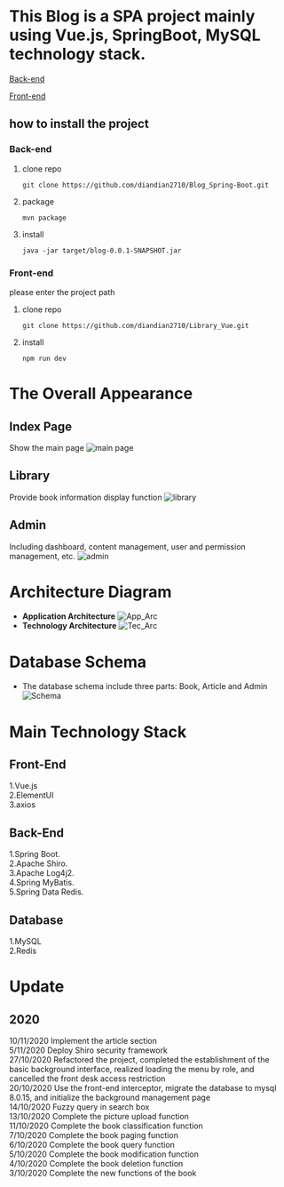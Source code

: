 # This Blog is a SPA project mainly using Vue.js, SpringBoot, MySQL technology stack.

[Back-end](https://github.com/diandian2710/Library_Spring-Boot)

[Front-end](https://github.com/diandian2710/Library_Vue)


## how to install the project
### Back-end
1. clone repo
    ```
    git clone https://github.com/diandian2710/Blog_Spring-Boot.git
    ```
2. package

    ```
    mvn package
    ```

3. install
    ```
    java -jar target/blog-0.0.1-SNAPSHOT.jar
    ```
### Front-end
please enter the project path

1. clone repo
    ```
    git clone https://github.com/diandian2710/Library_Vue.git
    ```
2. install
    ```
    npm run dev
    ```


# The Overall Appearance

## Index Page
Show the main page
![main page](https://raw.githubusercontent.com/diandian2710/markdown-photos/main/Blog/main%20page.png)


## Library

Provide book information display function
![library](https://raw.githubusercontent.com/diandian2710/markdown-photos/main/Blog/library.png)





## Admin

Including dashboard, content management, user and permission management, etc.
![admin](https://raw.githubusercontent.com/diandian2710/markdown-photos/main/Blog/role%20management.png)
# Architecture Diagram

- **Application Architecture**
![App_Arc](https://raw.githubusercontent.com/diandian2710/markdown-photos/main/Blog/20201106212105469_1538190509.png)
- **Technology Architecture**
![Tec_Arc](https://raw.githubusercontent.com/diandian2710/markdown-photos/main/Blog/20201106123909768_600040565.png)

# Database Schema 
- The database schema include three parts: Book, Article and Admin 
![Schema](https://raw.githubusercontent.com/diandian2710/markdown-photos/main/Blog/schema.png)
# Main Technology Stack

## Front-End

1.Vue.js  
2.ElementUI  
3.axios  

## Back-End

1.Spring Boot.  
2.Apache Shiro.  
3.Apache Log4j2.  
4.Spring MyBatis.  
5.Spring Data Redis.  

## Database

1.MySQL  
2.Redis  



# Update

## 2020
10/11/2020 Implement the article section  
5/11/2020 Deploy Shiro security framework  
27/10/2020 Refactored the project, completed the establishment of the basic background interface, realized loading the menu by role, and cancelled the front desk access restriction  
20/10/2020 Use the front-end interceptor, migrate the database to mysql 8.0.15, and initialize the background management page  
14/10/2020 Fuzzy query in search box  
13/10/2020 Complete the picture upload function  
11/10/2020 Complete the book classification function  
7/10/2020 Complete the book paging function  
6/10/2020 Complete the book query function  
5/10/2020 Complete the book modification function  
4/10/2020 Complete the book deletion function  
3/10/2020 Complete the new functions of the book  
